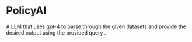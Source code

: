 # PolicyAI
A LLM that uses gpt-4 to parse through the given datasets and provide the desired output using the provided query .
